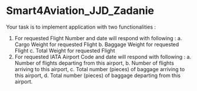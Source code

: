 # Smart4Aviation_JJD_Zadanie

Your task is to implement application with two functionalities :
1. For requested Flight Number and date will respond with following :
a. Cargo Weight for requested Flight
b. Baggage Weight for requested Flight
c. Total Weight for requested Flight
2. For requested IATA Airport Code and date will respond with following :
  a. Number of flights departing from this airport,
  b. Number of flights arriving to this airport,
  c. Total number (pieces) of baggage arriving to this airport,
  d. Total number (pieces) of baggage departing from this airport.
